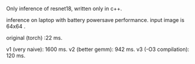 Only inference of resnet18, written only in c++.

inference on laptop with battery powersave performance. 
input image is 64x64 .

original (torch) :22 ms. 

v1 (very naive): 1600 ms. 
v2 (better gemm): 942 ms. 
v3 (-O3 compilation): 120 ms. 
